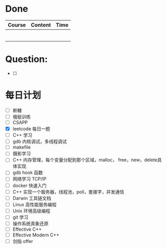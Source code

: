 # Done
| Course | Content | Time |
| ------ | ------- | ---- |
|        |         |      |
|        |         |      |
|        |         |      |
|        |         |      |
|        |         |      |
|        |         |      |

# Question:
- [ ]  

# 每日计划

- [ ] 断糖
- [ ] 俄挺训练
- [ ] CSAPP
- [x] leetcode 每日一题
- [ ] C++ 学习
- [ ] gdb 内核调试，多线程调试
- [ ] makefile
- [ ] 摄影学习
- [ ] C++ 内存管理，每个变量分配到那个区域，malloc， free，new，delete具体实现
- [ ] gdb hook 函数
- [ ] 网络学习 TCP/IP
- [ ] docker 快速入门
- [ ] C++ 实现一个服务器，线程池，poll，套接字，并发通信
- [ ] Darwin 工具链文档
- [ ] Linux 高性能服务编程
- [ ] Unix 环境高级编程
- [ ] git 学习
- [ ] 操作系统真象还原
- [ ] Effective C++
- [ ] Effective Modern C++
- [ ] 剑指 offer
